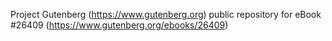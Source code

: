 Project Gutenberg (https://www.gutenberg.org) public repository for eBook #26409 (https://www.gutenberg.org/ebooks/26409)
